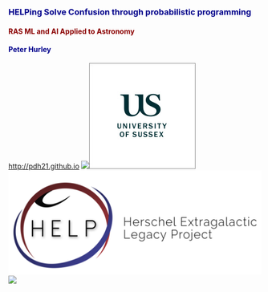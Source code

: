 ### <span style="color:DarkBlue "> HELPing Solve Confusion through probabilistic programming  </span>

#### <span style="color:DarkRed "> RAS ML and AI Applied to Astronomy  </span>

#### <span style="color:DarkBlue ">Peter Hurley </span>
<http://pdh21.github.io>
![](https://encrypted-tbn0.gstatic.com/images?q=tbn:ANd9GcQBsZEY2qSec5DZ1NgZ1zRTs3vZlI0J8ZDLVQ&usqp=CAU)<!-- .element height="8%" width="8%" -->![](https://github.com/H-E-L-P/H-E-L-P.github.io/blob/master/assets/images/sussex.jpg?raw=true)<!-- .element height="8%" width="8%" --> ![](assets/Help_Logo.png?raw=true)<!-- .element height="8%" width="8%" --> ![](./Slides/assets/logo_en.gif)<!-- .element height="8%" width="8%" -->
